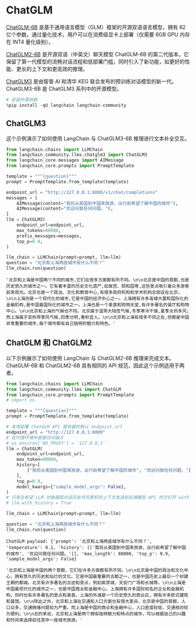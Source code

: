 # ChatGLM

[ChatGLM-6B](https://github.com/THUDM/ChatGLM-6B) 是基于通用语言模型（GLM）框架的开源双语语言模型，拥有 62 亿个参数。通过量化技术，用户可以在消费级显卡上部署（仅需要 6GB GPU 内存在 INT4 量化级别）。

[ChatGLM2-6B](https://github.com/THUDM/ChatGLM2-6B) 是开源双语（中英文）聊天模型 ChatGLM-6B 的第二代版本。它保留了第一代模型的流畅对话流程和低部署门槛，同时引入了新功能，如更好的性能、更长的上下文和更高效的推理。

[ChatGLM3](https://github.com/THUDM/ChatGLM3) 是由智普 AI 和清华 KEG 联合发布的预训练对话模型的新一代。ChatGLM3-6B 是 ChatGLM3 系列中的开源模型。

```python
# 安装所需依赖
%pip install -qU langchain langchain-community
```

## ChatGLM3

这个示例演示了如何使用 LangChain 与 ChatGLM3-6B 推理进行文本补全交互。

```python
from langchain.chains import LLMChain
from langchain_community.llms.chatglm3 import ChatGLM3
from langchain_core.messages import AIMessage
from langchain_core.prompts import PromptTemplate
```

```python
template = """{question}"""
prompt = PromptTemplate.from_template(template)
```

```python
endpoint_url = "http://127.0.0.1:8000/v1/chat/completions"
messages = [
    AIMessage(content="我将从美国到中国来旅游，出行前希望了解中国的城市"),
    AIMessage(content="欢迎问我任何问题。"),
]
llm = ChatGLM3(
    endpoint_url=endpoint_url,
    max_tokens=80000,
    prefix_messages=messages,
    top_p=0.9,
)
```

```python
llm_chain = LLMChain(prompt=prompt, llm=llm)
question = "北京和上海两座城市有什么不同？"
llm_chain.run(question)
```

```output
'北京和上海是中国两个不同的城市,它们在很多方面都有所不同。\n\n北京是中国的首都,也是历史悠久的城市之一。它有着丰富的历史文化遗产,如故宫、颐和园等,这些景点吸引着众多游客前来观光。北京也是一个政治、文化和教育中心,有很多政府机构和学术机构总部设在北京。\n\n上海则是一个现代化的城市,它是中国的经济中心之一。上海拥有许多高楼大厦和国际化的金融机构,是中国最国际化的城市之一。上海也是一个美食和购物天堂,有许多著名的餐厅和购物中心。\n\n北京和上海的气候也不同。北京属于温带大陆性气候,冬季寒冷干燥,夏季炎热多风;而上海属于亚热带季风气候,四季分明,春秋宜人。\n\n北京和上海有很多不同之处,但都是中国非常重要的城市,每个城市都有自己独特的魅力和特色。'
```

## ChatGLM 和 ChatGLM2

以下示例展示了如何使用 LangChain 与 ChatGLM2-6B 推理来完成文本。ChatGLM-6B 和 ChatGLM2-6B 具有相同的 API 规范，因此这个示例适用于两者。

```python
from langchain.chains import LLMChain
from langchain_community.llms import ChatGLM
from langchain_core.prompts import PromptTemplate
# import os
```

```python
template = """{question}"""
prompt = PromptTemplate.from_template(template)
```

```python
# 本地部署 ChatGLM API 服务器的默认 endpoint_url
endpoint_url = "http://127.0.0.1:8000"
# 在代理环境中直接访问端点
# os.environ['NO_PROXY'] = '127.0.0.1'
llm = ChatGLM(
    endpoint_url=endpoint_url,
    max_token=80000,
    history=[
        ["我将从美国到中国来旅游，出行前希望了解中国的城市", "欢迎问我任何问题。"]
    ],
    top_p=0.9,
    model_kwargs={"sample_model_args": False},
)
# 只有在希望 LLM 对象跟踪对话历史并将累积的上下文发送到后端模型 API 时才打开 with_history，使其具有状态。默认情况下是无状态的。
# llm.with_history = True
```

```python
llm_chain = LLMChain(prompt=prompt, llm=llm)
```

```python
question = "北京和上海两座城市有什么不同？"
llm_chain.run(question)
```

```output
ChatGLM payload: {'prompt': '北京和上海两座城市有什么不同？', 'temperature': 0.1, 'history': [['我将从美国到中国来旅游，出行前希望了解中国的城市', '欢迎问我任何问题。']], 'max_length': 80000, 'top_p': 0.9, 'sample_model_args': False}
```

```output
'北京和上海是中国的两个首都，它们在许多方面都有所不同。\n\n北京是中国的政治和文化中心，拥有悠久的历史和灿烂的文化。它是中国最重要的古都之一，也是中国历史上最后一个封建王朝的都城。北京有许多著名的古迹和景点，例如紫禁城、天安门广场和长城等。\n\n上海是中国最现代化的城市之一，也是中国商业和金融中心。上海拥有许多国际知名的企业和金融机构，同时也有许多著名的景点和美食。上海的外滩是一个历史悠久的商业区，拥有许多欧式建筑和餐馆。\n\n除此之外，北京和上海在交通和人口方面也有很大差异。北京是中国的首都，人口众多，交通拥堵问题较为严重。而上海是中国的商业和金融中心，人口密度较低，交通相对较为便利。\n\n总的来说，北京和上海是两个拥有独特魅力和特点的城市，可以根据自己的兴趣和时间来选择前往其中一座城市旅游。'
```